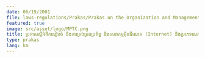 ```yaml
---
date: 06/19/2001
file: laws-regulations/Prakas/Prakas on the Organization and Management of Internet Systems and Services and Types of VoIP Services in the Kingdom of Cambodia.pdf
featured: true
image: src/asset/logo/MPTC.png
title: ប្រកាសស្តីអំពីការរៀបចំ និងការគ្រប់គ្រងប្រព័ន្ធ និងសេវាកម្មអ៊ិនធឺណេត (Internet) និងប្រភេទសេវា VoIP នៅព្រះរាជាណាចក្រកម្ពុជា
type: prakas
lang: km
---
```

